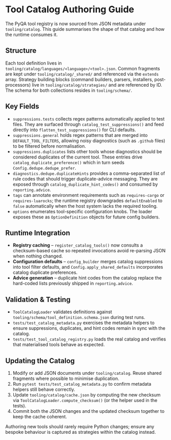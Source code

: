 <!-- SPDX-License-Identifier: MIT -->

<!-- Copyright (c) 2025 Blackcat Informatics® Inc. -->

# Tool Catalog Authoring Guide

The PyQA tool registry is now sourced from JSON metadata under `tooling/catalog`.
This guide summarises the shape of that catalog and how the runtime consumes it.

## Structure

Each tool definition lives in `tooling/catalog/languages/<language>/<tool>.json`.
Common fragments are kept under `tooling/catalog/_shared/` and referenced via the
`extends` array. Strategy building blocks (command builders, parsers, installers,
post-processors) live in `tooling/catalog/strategies/` and are referenced by ID.
The schema for both collections resides in `tooling/schema/`.

## Key Fields

- `suppressions.tests` collects regex patterns automatically applied to test
  files. They are surfaced through `catalog_test_suppressions()` and feed
  directly into `flatten_test_suppressions()` for CLI defaults.
- `suppressions.general` holds regex patterns that are merged into
  `DEFAULT_TOOL_FILTERS`, allowing noisy diagnostics (such as `.github` files) to
  be filtered before normalisation.
- `suppressions.duplicates` lists other tools whose diagnostics should be
  considered duplicates of the current tool. These entries drive
  `catalog_duplicate_preference()` which in turn seeds `Config.dedupe.dedupe_prefer`.
- `diagnostics.dedupe.duplicateHints` provides a comma-separated list of rule
  codes that should trigger duplicate-advice messaging. They are exposed through
  `catalog_duplicate_hint_codes()` and consumed by `reporting.advice`.
- `tags` can annotate environment requirements such as `requires-cargo` or
  `requires-luarocks`; the runtime registry downgrades `defaultEnabled` to `false`
  automatically when the host system lacks the required tooling.
- `options` enumerates tool-specific configuration knobs. The loader exposes
  these as `OptionDefinition` objects for future config builders.

## Runtime Integration

- **Registry caching** – `register_catalog_tools()` now consults a checksum-based
  cache so repeated invocations avoid re-parsing JSON when nothing changed.
- **Configuration defaults** – `config_builder` merges catalog suppressions into
  tool filter defaults, and `Config.apply_shared_defaults` incorporates catalog
  duplicate preferences.
- **Advice generation** – duplicate hint codes from the catalog replace the
  hard-coded lists previously shipped in `reporting.advice`.

## Validation & Testing

- `ToolCatalogLoader` validates definitions against
  `tooling/schema/tool_definition.schema.json` during test runs.
- `tests/test_catalog_metadata.py` exercises the metadata helpers to ensure
  suppressions, duplicates, and hint codes remain in sync with the catalog.
- `tests/test_tool_catalog_registry.py` loads the real catalog and verifies that
  materialised tools behave as expected.

## Updating the Catalog

1. Modify or add JSON documents under `tooling/catalog`. Reuse shared fragments
   where possible to minimise duplication.
1. Run `pytest tests/test_catalog_metadata.py` to confirm metadata helpers still
   behave correctly.
1. Update `tooling/catalog/cache.json` by computing the new checksum via
   `ToolCatalogLoader.compute_checksum()` (or the helper used in the tests).
1. Commit both the JSON changes and the updated checksum together to keep the
   cache coherent.

Authoring new tools should rarely require Python changes; ensure any bespoke
behaviour is captured as strategies within the catalog instead.
